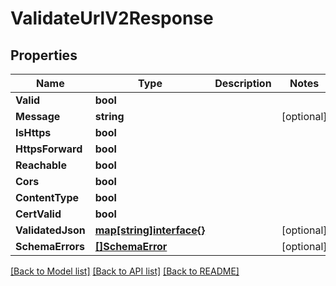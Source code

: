 # ValidateUrlV2Response

## Properties

Name | Type | Description | Notes
------------ | ------------- | ------------- | -------------
**Valid** | **bool** |  | 
**Message** | **string** |  | [optional] 
**IsHttps** | **bool** |  | 
**HttpsForward** | **bool** |  | 
**Reachable** | **bool** |  | 
**Cors** | **bool** |  | 
**ContentType** | **bool** |  | 
**CertValid** | **bool** |  | 
**ValidatedJson** | [**map[string]interface{}**](.md) |  | [optional] 
**SchemaErrors** | [**[]SchemaError**](SchemaError.md) |  | [optional] 

[[Back to Model list]](../README.md#documentation-for-models) [[Back to API list]](../README.md#documentation-for-api-endpoints) [[Back to README]](../README.md)


